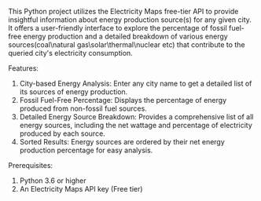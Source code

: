 This Python project utilizes the Electricity Maps free-tier API to provide insightful information about energy production source(s) for any given city. It offers a user-friendly interface to explore the percentage of fossil fuel-free energy production and a detailed breakdown of various energy sources(coal\natural gas\solar\thermal\nuclear etc) that contribute to the queried city's electricity consumption.

Features:

1) City-based Energy Analysis: Enter any city name to get a detailed list of its sources of  energy production.
2) Fossil Fuel-Free Percentage: Displays the percentage of energy produced from non-fossil fuel sources.
3) Detailed Energy Source Breakdown: Provides a comprehensive list of all energy sources, including the net wattage and percentage of electricity produced by each source.
4) Sorted Results: Energy sources are ordered by their net energy production percentage for easy analysis.

Prerequisites:

1) Python 3.6 or higher
2) An Electricity Maps API key (Free tier)
